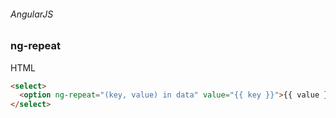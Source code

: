 ###### AngularJS
### ng-repeat

HTML
``` html
<select>
  <option ng-repeat="(key, value) in data" value="{{ key }}">{{ value }}</option>
</select>
```
